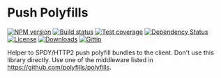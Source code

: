 
# Push Polyfills

[![NPM version][npm-image]][npm-url]
[![Build status][travis-image]][travis-url]
[![Test coverage][coveralls-image]][coveralls-url]
[![Dependency Status][david-image]][david-url]
[![License][license-image]][license-url]
[![Downloads][downloads-image]][downloads-url]
[![Gittip][gittip-image]][gittip-url]

Helper to SPDY/HTTP2 push polyfill bundles to the client.
Don't use this library directly.
Use one of the middleware listed in https://github.com/polyfills/polyfills.

[npm-image]: https://img.shields.io/npm/v/push-polyfills.svg?style=flat-square
[npm-url]: https://npmjs.org/package/push-polyfills
[github-tag]: http://img.shields.io/github/tag/polyfills/push-polyfills.svg?style=flat-square
[github-url]: https://github.com/polyfills/push-polyfills/tags
[travis-image]: https://img.shields.io/travis/polyfills/push-polyfills.svg?style=flat-square
[travis-url]: https://travis-ci.org/polyfills/push-polyfills
[coveralls-image]: https://img.shields.io/coveralls/polyfills/push-polyfills.svg?style=flat-square
[coveralls-url]: https://coveralls.io/r/polyfills/push-polyfills
[david-image]: http://img.shields.io/david/polyfills/push-polyfills.svg?style=flat-square
[david-url]: https://david-dm.org/polyfills/push-polyfills
[license-image]: http://img.shields.io/npm/l/push-polyfills.svg?style=flat-square
[license-url]: LICENSE
[downloads-image]: http://img.shields.io/npm/dm/push-polyfills.svg?style=flat-square
[downloads-url]: https://npmjs.org/package/push-polyfills
[gittip-image]: https://img.shields.io/gratipay/jonathanong.svg?style=flat-square
[gittip-url]: https://gratipay.com/jonathanong/
